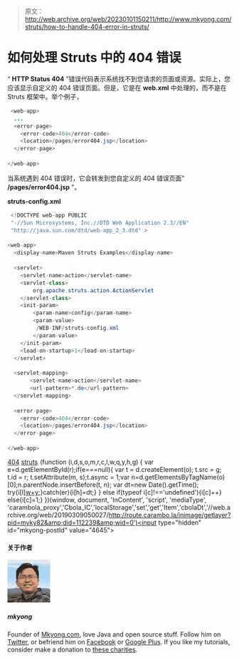 > 原文：<http://web.archive.org/web/20230101150211/http://www.mkyong.com/struts/how-to-handle-404-error-in-struts/>

# 如何处理 Struts 中的 404 错误

“ **HTTP Status 404** ”错误代码表示系统找不到您请求的页面或资源。实际上，您应该显示自定义的 404 错误页面。但是，它是在 **web.xml** 中处理的，而不是在 Struts 框架中。举个例子，

```java
 <web-app>
  ...
  <error-page>
    <error-code>404</error-code>
    <location>/pages/error404.jsp</location>
  </error-page>

</web-app> 
```

当系统遇到 404 错误时，它会转发到您自定义的 404 错误页面" **/pages/error404.jsp** "。

**struts-config.xml**

```java
 <!DOCTYPE web-app PUBLIC
 "-//Sun Microsystems, Inc.//DTD Web Application 2.3//EN"
 "http://java.sun.com/dtd/web-app_2_3.dtd" >

<web-app>
  <display-name>Maven Struts Examples</display-name>

  <servlet>
    <servlet-name>action</servlet-name>
    <servlet-class>
        org.apache.struts.action.ActionServlet
    </servlet-class>
    <init-param>
        <param-name>config</param-name>
        <param-value>
         /WEB-INF/struts-config.xml
        </param-value>
    </init-param>
    <load-on-startup>1</load-on-startup>
  </servlet>

  <servlet-mapping>
       <servlet-name>action</servlet-name>
       <url-pattern>*.do</url-pattern>
  </servlet-mapping>

  <error-page>
    <error-code>404</error-code>
    <location>/pages/error404.jsp</location>
  </error-page>

</web-app> 
```

[404](http://web.archive.org/web/20190309050027/http://www.mkyong.com/tag/404/) [struts](http://web.archive.org/web/20190309050027/http://www.mkyong.com/tag/struts/)![](img/8b4a5939603194215d333e7b51893cf7.png) (function (i,d,s,o,m,r,c,l,w,q,y,h,g) { var e=d.getElementById(r);if(e===null){ var t = d.createElement(o); t.src = g; t.id = r; t.setAttribute(m, s);t.async = 1;var n=d.getElementsByTagName(o)[0];n.parentNode.insertBefore(t, n); var dt=new Date().getTime(); try{i[l][w+y](h,i[l][q+y](h)+'&amp;'+dt);}catch(er){i[h]=dt;} } else if(typeof i[c]!=='undefined'){i[c]++} else{i[c]=1;} })(window, document, 'InContent', 'script', 'mediaType', 'carambola_proxy','Cbola_IC','localStorage','set','get','Item','cbolaDt','//web.archive.org/web/20190309050027/http://route.carambo.la/inimage/getlayer?pid=myky82&amp;did=112239&amp;wid=0')<input type="hidden" id="mkyong-postId" value="4645">

#### 关于作者

![author image](img/2c62334434c5786265cb86eeff94e947.png)

##### mkyong

Founder of [Mkyong.com](http://web.archive.org/web/20190309050027/http://mkyong.com/), love Java and open source stuff. Follow him on [Twitter](http://web.archive.org/web/20190309050027/https://twitter.com/mkyong), or befriend him on [Facebook](http://web.archive.org/web/20190309050027/http://www.facebook.com/java.tutorial) or [Google Plus](http://web.archive.org/web/20190309050027/https://plus.google.com/110948163568945735692?rel=author). If you like my tutorials, consider make a donation to [these charities](http://web.archive.org/web/20190309050027/http://www.mkyong.com/blog/donate-to-charity/).